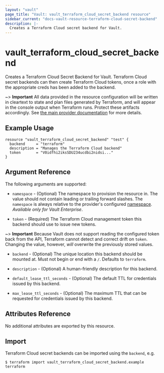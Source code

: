```yaml
---
layout: "vault"
page_title: "Vault: vault_terraform_cloud_secret_backend resource"
sidebar_current: "docs-vault-resource-terraform-cloud-secret-backend"
description: |-
  Creates a Terraform Cloud secret backend for Vault.
---
```


# vault\_terraform\_cloud\_secret\_backend

Creates a Terraform Cloud Secret Backend for Vault. Terraform Cloud secret backends
can then create Terraform Cloud tokens, once a role with the appropriate creds
has been added to the backend.

~> **Important** All data provided in the resource configuration will be
written in cleartext to state and plan files generated by Terraform, and
will appear in the console output when Terraform runs. Protect these
artifacts accordingly. See
[the main provider documentation](../index.html)
for more details.

## Example Usage

```hcl
resource "vault_terraform_cloud_secret_backend" "test" {
  backend     = "terraform"
  description = "Manages the Terraform Cloud backend"
  token       = "V0idfhi2iksSDU234ucdbi2nidsi..."
}
```

## Argument Reference

The following arguments are supported:

* `namespace` - (Optional) The namespace to provision the resource in.
  The value should not contain leading or trailing forward slashes.
  The `namespace` is always relative to the provider's configured [namespace](../index.html#namespace).
   *Available only for Vault Enterprise*.

* `token` - (Required) The Terraform Cloud management token this backend should 
  use to issue new tokens.

~> **Important** Because Vault does not support reading the configured
token back from the API, Terraform cannot detect and correct drift
on `token`. Changing the value, however, _will_ overwrite the previously stored values.

* `backend` - (Optional) The unique location this backend should be mounted at. Must not begin or end with a `/`. Defaults to `terraform`.

* `description` - (Optional) A human-friendly description for this backend.

* `default_lease_ttl_seconds` - (Optional) The default TTL for credentials issued by this backend.

* `max_lease_ttl_seconds` - (Optional) The maximum TTL that can be requested
for credentials issued by this backend.

## Attributes Reference

No additional attributes are exported by this resource.

## Import

Terraform Cloud secret backends can be imported using the `backend`, e.g.

```
$ terraform import vault_terraform_cloud_secret_backend.example terraform
```
